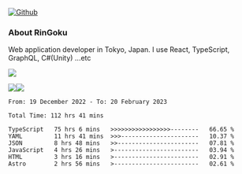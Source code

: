 [![Github](https://img.shields.io/github/followers/RinGoku?label=Follow&style=social)](https://github.com/RinGoku)

### About RinGoku
Web application developer in Tokyo, Japan.
I use React, TypeScript, GraphQL, C#(Unity) ...etc

![](https://github-profile-summary-cards.vercel.app/api/cards/profile-details?username=RinGoku&theme=default)

![](https://github-profile-summary-cards.vercel.app/api/cards/repos-per-language?username=RinGoku&theme=default)![](https://github-profile-summary-cards.vercel.app/api/cards/stats?username=RinGoku&theme=default)

<!--START_SECTION:waka-->

```text
From: 19 December 2022 - To: 20 February 2023

Total Time: 112 hrs 41 mins

TypeScript   75 hrs 6 mins   >>>>>>>>>>>>>>>>>--------   66.65 %
YAML         11 hrs 41 mins  >>>----------------------   10.37 %
JSON         8 hrs 48 mins   >>-----------------------   07.81 %
JavaScript   4 hrs 26 mins   >------------------------   03.94 %
HTML         3 hrs 16 mins   >------------------------   02.91 %
Astro        2 hrs 56 mins   >------------------------   02.61 %
```

<!--END_SECTION:waka-->
